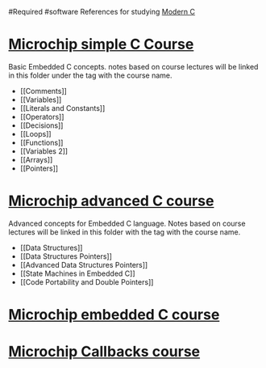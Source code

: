 #Required #software
References for studying
[Modern C](https://gustedt.gitlabpages.inria.fr/modern-c/)
# [Microchip simple C Course](https://mu.microchip.com/syntax-and-structure-of-c)
Basic Embedded C concepts. notes based on course lectures will be linked in this folder under the tag with the course name.
 - [[Comments]]
 - [[Variables]]
 - [[Literals and Constants]]
 - [[Operators]]
 - [[Decisions]]
 - [[Loops]]
 - [[Functions]]
 - [[Variables 2]]
 -  [[Arrays]]
 - [[Pointers]]

# [Microchip advanced C course](https://mu.microchip.com/advanced-c-programming)

Advanced concepts for Embedded C language. Notes based on course lectures will be linked in this folder with the tag with the course name.
- [[Data Structures]]
- [[Data Structures Pointers]]
- [[Advanced Data Structures Pointers]]
- [[State Machines in Embedded C]] 
- [[Code Portability and Double Pointers]]


# [Microchip embedded C course](https://mu.microchip.com/advanced-embedded-c-tips-tricks-and-cautions)

# [Microchip Callbacks course](https://mu.microchip.com/c-programming-callbacks)